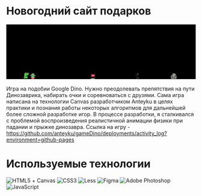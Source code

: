 # Новогодний сайт подарков
![Header](game.jpg)

Игра на подобии Google Dino. Нужно преодолевать препятствия на пути Динозаврика, набирать очки и соревноваться с друзями. Сама игра написана на технологии Canvas разработчиком Anteyku в целях практики и познания работы некоторых алгоритмов для дальнейшей более сложной разработке игор. В процессе разработки, я сталкивался с проблемой воспроизведения реалистичной анимации физики при падании и прыжке динозавра. Ссылка на игру - https://github.com/anteyku/gameDino/deployments/activity_log?environment=github-pages
# Используемые технологии
![HTML5](https://img.shields.io/badge/html5-%23E34F26.svg?style=for-the-badge&logo=html5&logoColor=white) + Canvas
![CSS3](https://img.shields.io/badge/css3-%231572B6.svg?style=for-the-badge&logo=css3&logoColor=white)
![Less](https://img.shields.io/badge/less-2B4C80?style=for-the-badge&logo=less&logoColor=white)
![Figma](https://img.shields.io/badge/figma-%23F24E1E.svg?style=for-the-badge&logo=figma&logoColor=white)
![Adobe Photoshop](https://img.shields.io/badge/adobephotoshop-%2331A8FF.svg?style=for-the-badge&logo=adobephotoshop&logoColor=white)
![JavaScript](https://img.shields.io/badge/javascript-%23323330.svg?style=for-the-badge&logo=javascript&logoColor=%23F7DF1E)